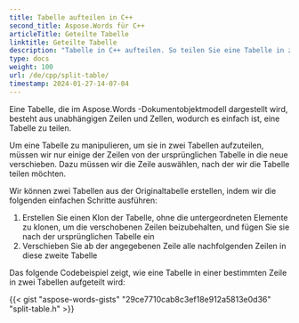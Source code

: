 ```yaml
---
title: Tabelle aufteilen in C++
second_title: Aspose.Words für C++
articleTitle: Geteilte Tabelle
linktitle: Geteilte Tabelle
description: "Tabelle in C++ aufteilen. So teilen Sie eine Tabelle in zwei separate Tabellen C++ auf."
type: docs
weight: 100
url: /de/cpp/split-table/
timestamp: 2024-01-27-14-07-04
---
```


Eine Tabelle, die im Aspose.Words -Dokumentobjektmodell dargestellt wird, besteht aus unabhängigen Zeilen und Zellen, wodurch es einfach ist, eine Tabelle zu teilen.

Um eine Tabelle zu manipulieren, um sie in zwei Tabellen aufzuteilen, müssen wir nur einige der Zeilen von der ursprünglichen Tabelle in die neue verschieben. Dazu müssen wir die Zeile auswählen, nach der wir die Tabelle teilen möchten.

Wir können zwei Tabellen aus der Originaltabelle erstellen, indem wir die folgenden einfachen Schritte ausführen:

1. Erstellen Sie einen Klon der Tabelle, ohne die untergeordneten Elemente zu klonen, um die verschobenen Zeilen beizubehalten, und fügen Sie sie nach der ursprünglichen Tabelle ein
2. Verschieben Sie ab der angegebenen Zeile alle nachfolgenden Zeilen in diese zweite Tabelle

Das folgende Codebeispiel zeigt, wie eine Tabelle in einer bestimmten Zeile in zwei Tabellen aufgeteilt wird:

{{< gist "aspose-words-gists" "29ce7710cab8c3ef18e912a5813e0d36" "split-table.h" >}}
